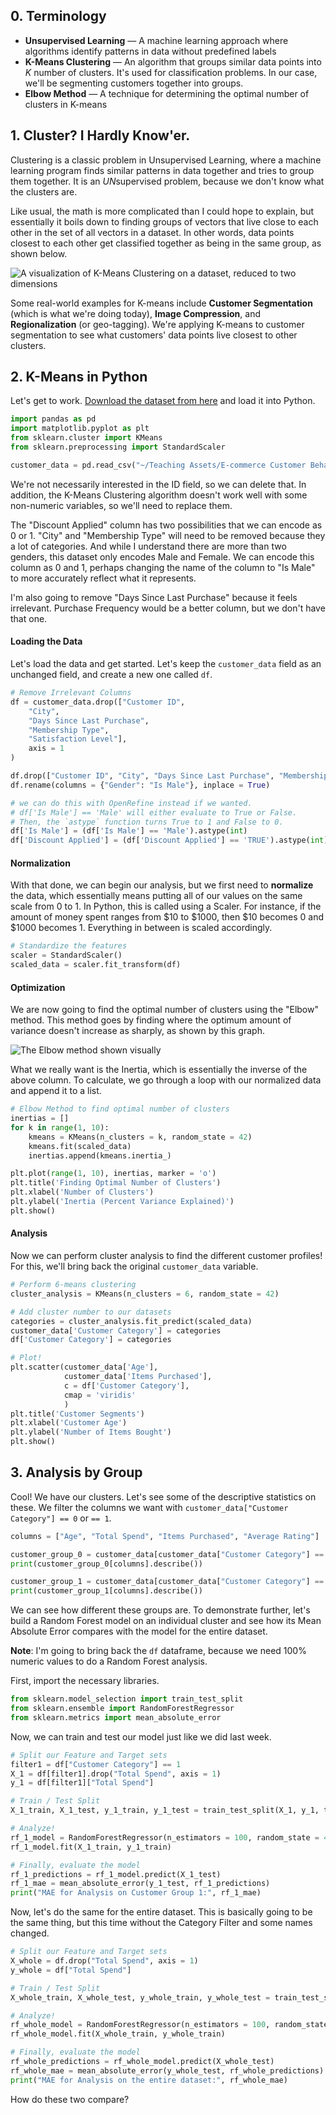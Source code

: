 ## 0. Terminology
- **Unsupervised Learning** — A machine learning approach where algorithms identify patterns in data without predefined labels
- **K-Means Clustering** — An algorithm that groups similar data points into $K$ number of clusters. It's used for classification problems. In our case, we'll be segmenting customers together into groups.
- **Elbow Method** — A technique for determining the optimal number of clusters in K-means
## 1. Cluster? I Hardly Know'er.
Clustering is a classic problem in Unsupervised Learning, where a machine learning program finds similar patterns in data together and tries to group them together. It is an *UN*supervised problem, because we don't know what the clusters are.

Like usual, the math is more complicated than I could hope to explain, but essentially it boils down to finding groups of vectors that live close to each other in the set of all vectors in a dataset. In other words, data points closest to each other get classified together as being in the same group, as shown below. 

![A visualization of K-Means Clustering on a dataset, reduced to two dimensions](https://upload.wikimedia.org/wikipedia/commons/a/af/K-means%2B%2B.png)

Some real-world examples for K-means include **Customer Segmentation** (which is what we're doing today), **Image Compression**, and **Regionalization** (or geo-tagging). We're applying K-means to customer segmentation to see what customers' data points live closest to other clusters.
## 2. K-Means in Python
Let's get to work. [Download the dataset from here](https://www.kaggle.com/datasets/uom190346a/e-commerce-customer-behavior-dataset) and load it into Python.

```python
import pandas as pd
import matplotlib.pyplot as plt
from sklearn.cluster import KMeans
from sklearn.preprocessing import StandardScaler

customer_data = pd.read_csv("~/Teaching Assets/E-commerce Customer Behavior - Sheet1.csv")
```

We're not necessarily interested in the ID field, so we can delete that. In addition, the K-Means Clustering algorithm doesn't work well with some non-numeric variables, so we'll need to replace them. 

The "Discount Applied" column has two possibilities that we can encode as 0 or 1. "City" and "Membership Type" will need to be removed because they a lot of categories. And while I understand there are more than two genders, this dataset only encodes Male and Female. We can encode this column as 0 and 1, perhaps changing the name of the column to "Is Male" to more accurately reflect what it represents.

I'm also going to remove "Days Since Last Purchase" because it feels irrelevant. Purchase Frequency would be a better column, but we don't have that one.
#### Loading the Data
Let's load the data and get started. Let's keep the `customer_data` field as an unchanged field, and create a new one called `df`.

```python
# Remove Irrelevant Columns
df = customer_data.drop(["Customer ID", 
	"City", 
	"Days Since Last Purchase", 
	"Membership Type",
	"Satisfaction Level"], 
	axis = 1
)

df.drop(["Customer ID", "City", "Days Since Last Purchase", "Membership Type", "Satisfaction Level"], axis = 1, inplace = True)
df.rename(columns = {"Gender": "Is Male"}, inplace = True)

# we can do this with OpenRefine instead if we wanted.
# df['Is Male'] == 'Male' will either evaluate to True or False.
# Then, the `astype` function turns True to 1 and False to 0.
df['Is Male'] = (df['Is Male'] == 'Male').astype(int)
df['Discount Applied'] = (df['Discount Applied'] == 'TRUE').astype(int)
```
#### Normalization
With that done, we can begin our analysis, but we first need to **normalize** the data, which essentially means putting all of our values on the same scale from 0 to 1. In Python, this is called using a Scaler. For instance, if the amount of money spent ranges from $10 to $1000, then $10 becomes 0 and $1000 becomes 1. Everything in between is scaled accordingly.

```python
# Standardize the features
scaler = StandardScaler()
scaled_data = scaler.fit_transform(df)
```
#### Optimization
We are now going to find the optimal number of clusters using the "Elbow" method. This method goes by finding where the optimum amount of variance doesn't increase as sharply, as shown by this graph.

![The Elbow method shown visually](https://upload.wikimedia.org/wikipedia/commons/c/cd/DataClustering_ElbowCriterion.JPG)

What we really want is the Inertia, which is essentially the inverse of the above column. To calculate, we go through a loop with our normalized data and append it to a list.

```python
# Elbow Method to find optimal number of clusters
inertias = []
for k in range(1, 10):
    kmeans = KMeans(n_clusters = k, random_state = 42)
    kmeans.fit(scaled_data)
    inertias.append(kmeans.inertia_)

plt.plot(range(1, 10), inertias, marker = 'o')
plt.title('Finding Optimal Number of Clusters')
plt.xlabel('Number of Clusters')
plt.ylabel('Inertia (Percent Variance Explained)')
plt.show()
```
#### Analysis
Now we can perform cluster analysis to find the different customer profiles! For this, we'll bring back the original `customer_data` variable.

```python
# Perform 6-means clustering
cluster_analysis = KMeans(n_clusters = 6, random_state = 42)

# Add cluster number to our datasets
categories = cluster_analysis.fit_predict(scaled_data)
customer_data['Customer Category'] = categories
df['Customer Category'] = categories

# Plot!
plt.scatter(customer_data['Age'], 
			customer_data['Items Purchased'], 
            c = df['Customer Category'], 
            cmap = 'viridis'
            )
plt.title('Customer Segments')
plt.xlabel('Customer Age')
plt.ylabel('Number of Items Bought')
plt.show()
```
## 3. Analysis by Group
Cool! We have our clusters. Let's see some of the descriptive statistics on these. We filter the columns we want with `customer_data["Customer Category"] == 0` or `== 1`.

```python
columns = ["Age", "Total Spend", "Items Purchased", "Average Rating"]

customer_group_0 = customer_data[customer_data["Customer Category"] == 0]
print(customer_group_0[columns].describe())

customer_group_1 = customer_data[customer_data["Customer Category"] == 1]
print(customer_group_1[columns].describe())
```

We can see how different these groups are. To demonstrate further, let's build a Random Forest model on an individual cluster and see how its Mean Absolute Error compares with the model for the entire dataset. 

**Note**: I'm going to bring back the `df` dataframe, because we need 100% numeric values to do a Random Forest analysis.

First, import the necessary libraries.

```python
from sklearn.model_selection import train_test_split 
from sklearn.ensemble import RandomForestRegressor
from sklearn.metrics import mean_absolute_error
```

Now, we can train and test our model just like we did last week.

```python
# Split our Feature and Target sets
filter1 = df["Customer Category"] == 1 
X_1 = df[filter1].drop("Total Spend", axis = 1)
y_1 = df[filter1]["Total Spend"]

# Train / Test Split
X_1_train, X_1_test, y_1_train, y_1_test = train_test_split(X_1, y_1, test_size = 0.2, random_state = 42)

# Analyze!
rf_1_model = RandomForestRegressor(n_estimators = 100, random_state = 42)
rf_1_model.fit(X_1_train, y_1_train)

# Finally, evaluate the model
rf_1_predictions = rf_1_model.predict(X_1_test)
rf_1_mae = mean_absolute_error(y_1_test, rf_1_predictions)
print("MAE for Analysis on Customer Group 1:", rf_1_mae)
```

Now, let's do the same for the entire dataset. This is basically going to be the same thing, but this time without the Category Filter and some names changed.

```python
# Split our Feature and Target sets
X_whole = df.drop("Total Spend", axis = 1)
y_whole = df["Total Spend"]

# Train / Test Split
X_whole_train, X_whole_test, y_whole_train, y_whole_test = train_test_split(X_whole, y_whole, test_size = 0.2, random_state = 42)

# Analyze!
rf_whole_model = RandomForestRegressor(n_estimators = 100, random_state = 42)
rf_whole_model.fit(X_whole_train, y_whole_train)

# Finally, evaluate the model
rf_whole_predictions = rf_whole_model.predict(X_whole_test)
rf_whole_mae = mean_absolute_error(y_whole_test, rf_whole_predictions)
print("MAE for Analysis on the entire dataset:", rf_whole_mae)
```

How do these two compare?
